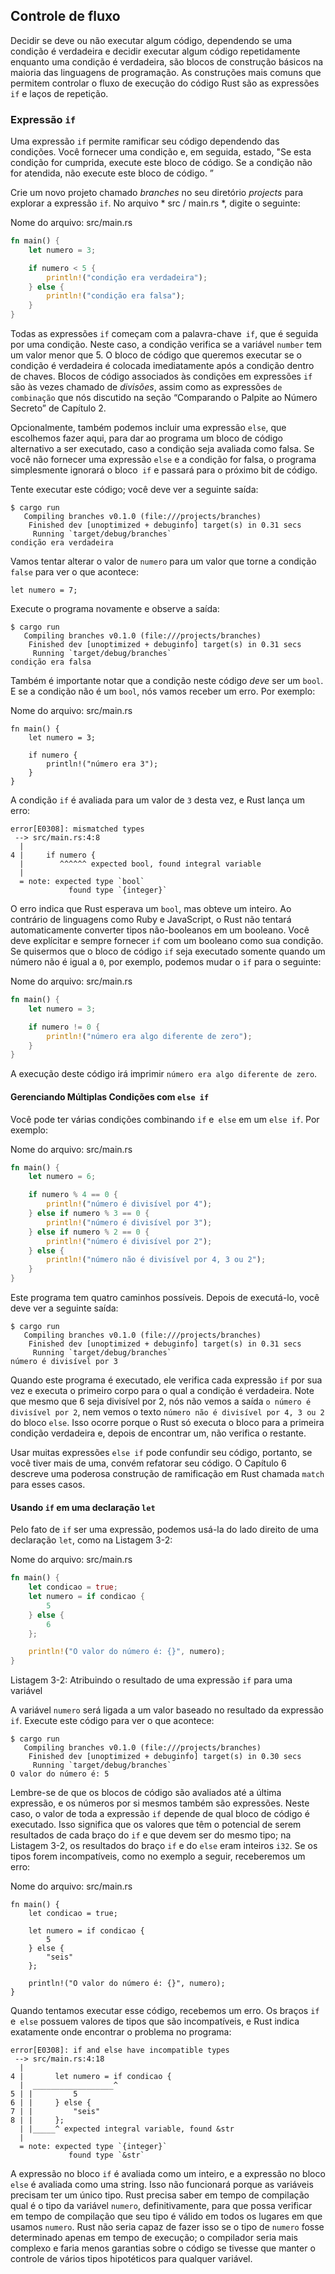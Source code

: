 ## Controle de fluxo

Decidir se deve ou não executar algum código, dependendo se uma condição é verdadeira
e decidir executar algum código repetidamente enquanto uma condição é verdadeira,
são blocos de construção básicos na maioria das linguagens de programação. As construções
mais comuns que permitem controlar o fluxo de execução do código Rust são as expressões `if` e
laços de repetição.

### Expressão `if`

Uma expressão `if` permite ramificar seu código dependendo das condições. Você
fornecer uma condição e, em seguida, estado, "Se esta condição for cumprida, execute este bloco
de código. Se a condição não for atendida, não execute este bloco de código. ”

Crie um novo projeto chamado *branches* no seu diretório *projects* para explorar
a expressão `if`. No arquivo * src / main.rs *, digite o seguinte:

<span class="filename">Nome do arquivo: src/main.rs</span>

```rust
fn main() {
    let numero = 3;

    if numero < 5 {
        println!("condição era verdadeira");
    } else {
        println!("condição era falsa");
    }
}
```

<!-- NEXT PARAGRAPH WRAPPED WEIRD INTENTIONALLY SEE #199 -->

Todas as expressões `if` começam com a palavra-chave` if`, que é seguida por uma
condição. Neste caso, a condição verifica se a variável
`number` tem um valor menor que 5. O bloco de código que queremos executar se o
condição é verdadeira é colocada imediatamente após a condição dentro de chaves.
Blocos de código associados às condições em expressões `if` são
às vezes chamado de *divisões*, assim como as expressões `de combinação` que nós
discutido na seção “Comparando o Palpite ao Número Secreto” de
Capítulo 2.

Opcionalmente, também podemos incluir uma expressão `else`, que escolhemos
fazer aqui, para dar ao programa um bloco de código alternativo a ser executado, caso a
condição seja avaliada como falsa. Se você não fornecer uma expressão `else` e a
condição for falsa, o programa simplesmente ignorará o bloco` if` e passará para o
próximo bit de código.

Tente executar este código; você deve ver a seguinte saída:

```text
$ cargo run
   Compiling branches v0.1.0 (file:///projects/branches)
    Finished dev [unoptimized + debuginfo] target(s) in 0.31 secs
     Running `target/debug/branches`
condição era verdadeira
```

Vamos tentar alterar o valor de `numero` para um valor que torne a condição
`false` para ver o que acontece:

```rust,ignore
let numero = 7;
```

Execute o programa novamente e observe a saída:

```text
$ cargo run
   Compiling branches v0.1.0 (file:///projects/branches)
    Finished dev [unoptimized + debuginfo] target(s) in 0.31 secs
     Running `target/debug/branches`
condição era falsa
```

Também é importante notar que a condição neste código *deve* ser um `bool`. E se
a condição não é um `bool`, nós vamos receber um erro. Por exemplo:

<span class="filename">Nome do arquivo: src/main.rs</span>

```rust,ignore
fn main() {
    let numero = 3;

    if numero {
        println!("número era 3");
    }
}
```

A condição `if` é avaliada para um valor de `3` desta vez, e Rust lança um
erro:

```text
error[E0308]: mismatched types
 --> src/main.rs:4:8
  |
4 |     if numero {
  |        ^^^^^^ expected bool, found integral variable
  |
  = note: expected type `bool`
             found type `{integer}`
```

O erro indica que Rust esperava um `bool`, mas obteve um inteiro. Ao contrário de
linguagens como Ruby e JavaScript, o Rust não tentará automaticamente
converter tipos não-booleanos em um booleano. Você deve explícitar e sempre fornecer
`if` com um booleano como sua condição. Se quisermos que o bloco de código `if` seja executado
somente quando um número não é igual a `0`, por exemplo, podemos mudar o `if`
para o seguinte:

<span class="filename">Nome do arquivo: src/main.rs</span>

```rust
fn main() {
    let numero = 3;

    if numero != 0 {
        println!("número era algo diferente de zero");
    }
}
```

A execução deste código irá imprimir `número era algo diferente de zero`.

#### Gerenciando Múltiplas Condições com `else if`

Você pode ter várias condições combinando `if` e` else` em um `else if`.
Por exemplo:

<span class="filename">Nome do arquivo: src/main.rs</span>

```rust
fn main() {
    let numero = 6;

    if numero % 4 == 0 {
        println!("número é divisível por 4");
    } else if numero % 3 == 0 {
        println!("número é divisível por 3");
    } else if numero % 2 == 0 {
        println!("número é divisível por 2");
    } else {
        println!("número não é divisível por 4, 3 ou 2");
    }
}
```

Este programa tem quatro caminhos possíveis. Depois de executá-lo, você deve
ver a seguinte saída:

```text
$ cargo run
   Compiling branches v0.1.0 (file:///projects/branches)
    Finished dev [unoptimized + debuginfo] target(s) in 0.31 secs
     Running `target/debug/branches`
número é divisível por 3
```

Quando este programa é executado, ele verifica cada expressão `if` por sua vez e executa
o primeiro corpo para o qual a condição é verdadeira. Note que mesmo que 6 seja
divisível por 2, nós não vemos a saída `o número é divisível por 2`, nem vemos o
texto `número não é divisível por 4, 3 ou 2` do bloco `else`.
Isso ocorre porque o Rust só executa o bloco para a primeira condição verdadeira e,
depois de encontrar um, não verifica o restante.

Usar muitas expressões `else if` pode confundir seu código, portanto, se você tiver
mais de uma, convém refatorar seu código. O Capítulo 6 descreve uma poderosa
construção de ramificação em Rust chamada `match` para esses casos.

#### Usando `if` em uma declaração `let`

Pelo fato de `if` ser uma expressão, podemos usá-la do lado direito de uma declaração `let`,
como na Listagem 3-2:

<span class="filename">Nome do arquivo: src/main.rs</span>

```rust
fn main() {
    let condicao = true;
    let numero = if condicao {
        5
    } else {
        6
    };

    println!("O valor do número é: {}", numero);
}
```

<span class = "caption"> Listagem 3-2: Atribuindo o resultado de uma expressão `if`
para uma variável </span>

A variável `numero` será ligada a um valor baseado no resultado da expressão `if`.
Execute este código para ver o que acontece:

```text
$ cargo run
   Compiling branches v0.1.0 (file:///projects/branches)
    Finished dev [unoptimized + debuginfo] target(s) in 0.30 secs
     Running `target/debug/branches`
O valor do número é: 5
```

Lembre-se de que os blocos de código são avaliados até a última expressão, e os
números por si mesmos também são expressões. Neste caso, o valor de
toda a expressão `if` depende de qual bloco de código é executado. Isso significa que
os valores que têm o potencial de serem resultados de cada braço do `if` e que devem ser
do mesmo tipo; na Listagem 3-2, os resultados do braço `if` e do `else`
eram inteiros `i32`. Se os tipos forem incompatíveis, como no exemplo a
seguir, receberemos um erro:

<span class="filename">Nome do arquivo: src/main.rs</span>

```rust,ignore
fn main() {
    let condicao = true;

    let numero = if condicao {
        5
    } else {
        "seis"
    };

    println!("O valor do número é: {}", numero);
}
```

Quando tentamos executar esse código, recebemos um erro. Os braços `if` e` else` possuem
valores de tipos que são incompatíveis, e Rust indica exatamente onde encontrar o
problema no programa:

```text
error[E0308]: if and else have incompatible types
 --> src/main.rs:4:18
  |
4 |       let numero = if condicao {
  |  __________________^
5 | |         5
6 | |     } else {
7 | |         "seis"
8 | |     };
  | |_____^ expected integral variable, found &str
  |
  = note: expected type `{integer}`
             found type `&str`
```

A expressão no bloco `if` é avaliada como um inteiro, e a expressão no bloco` else` é
avaliada como uma string. Isso não funcionará porque as variáveis precisam ter
um único tipo. Rust precisa saber em tempo de compilação qual é o tipo da variável `numero`,
definitivamente, para que possa verificar em tempo de compilação que seu tipo é
válido em todos os lugares em que usamos `numero`. Rust não seria capaz de fazer isso se o tipo
de `numero` fosse determinado apenas em tempo de execução; o compilador seria mais complexo e
faria menos garantias sobre o código se tivesse que manter o controle de
vários tipos hipotéticos para qualquer variável.